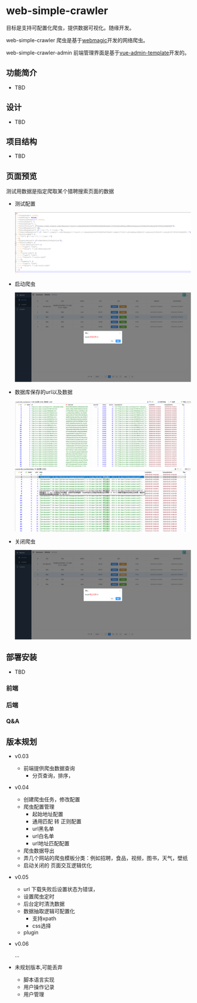 # web-simple-crawler

目标是支持可配置化爬虫，提供数据可视化。随缘开发。  

web-simple-crawler 爬虫是基于[webmagic](https://github.com/code4craft/webmagic)开发的网络爬虫。

web-simple-crawler-admin 前端管理界面是基于[vue-admin-template](https://github.com/PanJiaChen/vue-admin-template)开发的。

## 功能简介

- TBD

## 设计

- TBD

## 项目结构

- TBD

## 页面预览

测试用数据是指定爬取某个猎聘搜索页面的数据

- 测试配置

  ![demo-param-json](asset\demo-param-json.png)

- 启动爬虫

  ![start](asset\start.png)

- 数据库保存的url以及数据
  
  ![start](asset\demo-url.png)
  ![start](asset\demo-data.png)
  
- 关闭爬虫

  ![shutdown](asset\shutdown.png)

## 部署安装

- TBD

### 前端

### 后端

### Q&A



## 版本规划
- v0.03 
    - 前端提供爬虫数据查询
        - 分页查询，排序，

- v0.04
    - 创建爬虫任务，修改配置
    - 爬虫配置管理
        - 起始地址配置
        - 通用匹配 转 正则配置
        - url黑名单
        - url白名单
        - url地址匹配配置
    - 爬虫数据导出
    - 弄几个网站的爬虫模板分类：例如招聘，食品，视频，图书，天气，壁纸
    - 启动关闭的  页面交互逻辑优化

- v0.05

    - url 下载失败后设置状态为错误，
    - 设置爬虫定时
    - 后台定时清洗数据
    - 数据抽取逻辑可配置化
        - 支持xpath
        - css选择
    - plugin

- v0.06  

    ...

- 未规划版本,可能丢弃

    - 脚本语言实现
    - 用户操作记录
    - 用户管理
